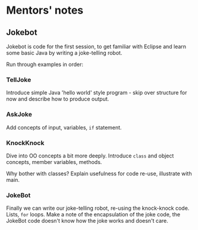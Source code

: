 # Mentors' notes

## Jokebot

Jokebot is code for the first session, to get familiar with Eclipse and learn some basic Java by writing a joke-telling robot.

Run through examples in order:

### TellJoke

Introduce simple Java 'hello world' style program - skip over structure for now and describe how to produce output.

### AskJoke

Add concepts of input, variables, `if` statement.

### KnockKnock

Dive into OO concepts a bit more deeply.  Introduce `class` and object concepts, member variables, methods.

Why bother with classes?  Explain usefulness for code re-use, illustrate with main.

### JokeBot

Finally we can write our joke-telling robot, re-using the knock-knock code. Lists, `for` loops.  Make a note of the encapsulation of the joke code, the JokeBot code doesn't know how the joke works and doesn't care.





